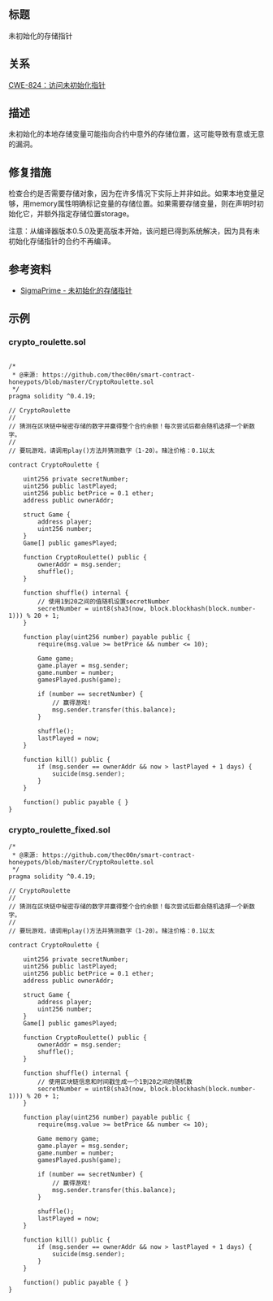 ## 标题
未初始化的存储指针

## 关系
[CWE-824：访问未初始化指针](https://cwe.mitre.org/data/definitions/824.html)

## 描述
未初始化的本地存储变量可能指向合约中意外的存储位置，这可能导致有意或无意的漏洞。

## 修复措施
检查合约是否需要存储对象，因为在许多情况下实际上并非如此。如果本地变量足够，用memory属性明确标记变量的存储位置。如果需要存储变量，则在声明时初始化它，并额外指定存储位置storage。

注意：从编译器版本0.5.0及更高版本开始，该问题已得到系统解决，因为具有未初始化存储指针的合约不再编译。

## 参考资料
* [SigmaPrime - 未初始化的存储指针](https://github.com/sigp/solidity-security-blog#unintialised-storage-pointers-1)

## 示例

### crypto_roulette.sol
``` solidity

/*
 * @来源: https://github.com/thec00n/smart-contract-honeypots/blob/master/CryptoRoulette.sol
 */
pragma solidity ^0.4.19;

// CryptoRoulette
//
// 猜测在区块链中秘密存储的数字并赢得整个合约余额！每次尝试后都会随机选择一个新数字。
//
// 要玩游戏，请调用play()方法并猜测数字（1-20）。赌注价格：0.1以太

contract CryptoRoulette {

    uint256 private secretNumber;
    uint256 public lastPlayed;
    uint256 public betPrice = 0.1 ether;
    address public ownerAddr;

    struct Game {
        address player;
        uint256 number;
    }
    Game[] public gamesPlayed;

    function CryptoRoulette() public {
        ownerAddr = msg.sender;
        shuffle();
    }

    function shuffle() internal {
        // 使用1到20之间的值随机设置secretNumber
        secretNumber = uint8(sha3(now, block.blockhash(block.number-1))) % 20 + 1;
    }

    function play(uint256 number) payable public {
        require(msg.value >= betPrice && number <= 10);

        Game game;
        game.player = msg.sender;
        game.number = number;
        gamesPlayed.push(game);

        if (number == secretNumber) {
            // 赢得游戏!
            msg.sender.transfer(this.balance);
        }

        shuffle();
        lastPlayed = now;
    }

    function kill() public {
        if (msg.sender == ownerAddr && now > lastPlayed + 1 days) {
            suicide(msg.sender);
        }
    }

    function() public payable { }
}
```

### crypto_roulette_fixed.sol
``` solidity
/*
 * @来源: https://github.com/thec00n/smart-contract-honeypots/blob/master/CryptoRoulette.sol
 */
pragma solidity ^0.4.19;

// CryptoRoulette
//
// 猜测在区块链中秘密存储的数字并赢得整个合约余额！每次尝试后都会随机选择一个新数字。
//
// 要玩游戏，请调用play()方法并猜测数字（1-20）。赌注价格：0.1以太

contract CryptoRoulette {

    uint256 private secretNumber;
    uint256 public lastPlayed;
    uint256 public betPrice = 0.1 ether;
    address public ownerAddr;

    struct Game {
        address player;
        uint256 number;
    }
    Game[] public gamesPlayed;

    function CryptoRoulette() public {
        ownerAddr = msg.sender;
        shuffle();
    }

    function shuffle() internal {
        // 使用区块链信息和时间戳生成一个1到20之间的随机数
        secretNumber = uint8(sha3(now, block.blockhash(block.number-1))) % 20 + 1;
    }

    function play(uint256 number) payable public {
        require(msg.value >= betPrice && number <= 10);

        Game memory game;
        game.player = msg.sender;
        game.number = number;
        gamesPlayed.push(game);

        if (number == secretNumber) {
            // 赢得游戏!
            msg.sender.transfer(this.balance);
        }

        shuffle();
        lastPlayed = now;
    }

    function kill() public {
        if (msg.sender == ownerAddr && now > lastPlayed + 1 days) {
            suicide(msg.sender);
        }
    }

    function() public payable { }
}
```